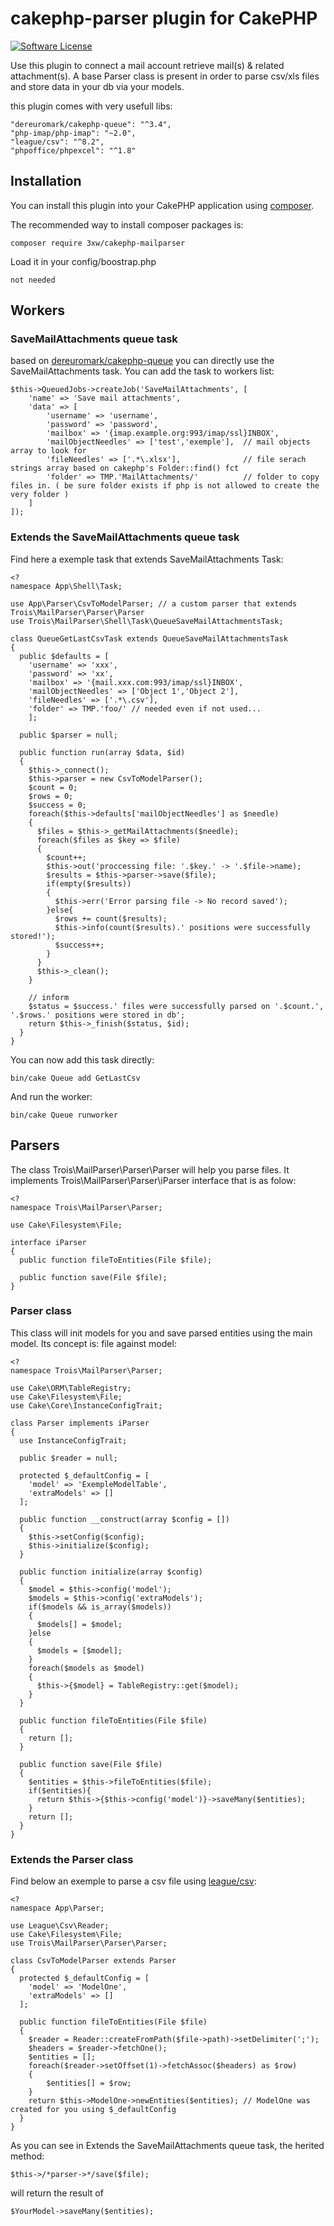 # cakephp-parser plugin for CakePHP
<p align="left">
    <a href="LICENSE.md" target="_blank">
        <img alt="Software License" src="https://img.shields.io/badge/license-MIT-brightgreen.svg?style=flat-square">
    </a>
</p>
Use this plugin to connect a mail account retrieve mail(s) & related attachment(s).
A base Parser class is present in order to parse csv/xls files and store data in your db via your models.

this plugin comes with very usefull libs:

	"dereuromark/cakephp-queue": "^3.4",
    "php-imap/php-imap": "~2.0",
    "league/csv": "^8.2",
    "phpoffice/phpexcel": "^1.8"

## Installation

You can install this plugin into your CakePHP application using [composer](http://getcomposer.org).

The recommended way to install composer packages is:

	composer require 3xw/cakephp-mailparser

Load it in your config/boostrap.php

	not needed
	
## Workers
### SaveMailAttachments queue task
based on [dereuromark/cakephp-queue](https://github.com/dereuromark/cakephp-queue) you can directly use the SaveMailAttachments task.
You can add the task to workers list:

	$this->QueuedJobs->createJob('SaveMailAttachments', [
		'name' => 'Save mail attachments',
		'data' => [
			'username' => 'username',
			'password' => 'password',
			'mailbox' => '{imap.example.org:993/imap/ssl}INBOX',
			'mailObjectNeedles' => ['test','exemple'], 	// mail objects array to look for
			'fileNeedles' => ['.*\.xlsx'], 				// file serach strings array based on cakephp's Folder::find() fct
			'folder' => TMP.'MailAttachments/' 			// folder to copy files in. ( be sure folder exists if php is not allowed to create the very folder )
		]
	]);
	
### Extends the SaveMailAttachments queue task
Find here a exemple task that extends SaveMailAttachments Task:

	<?
	namespace App\Shell\Task;
	
	use App\Parser\CsvToModelParser; // a custom parser that extends Trois\MailParser\Parser\Parser
	use Trois\MailParser\Shell\Task\QueueSaveMailAttachmentsTask;
	
	class QueueGetLastCsvTask extends QueueSaveMailAttachmentsTask
	{
	  public $defaults = [
		'username' => 'xxx',
		'password' => 'xx',
		'mailbox' => '{mail.xxx.com:993/imap/ssl}INBOX',
		'mailObjectNeedles' => ['Object 1','Object 2'],
		'fileNeedles' => ['.*\.csv'],
		'folder' => TMP.'foo/' // needed even if not used...
		];
	
	  public $parser = null;
	
	  public function run(array $data, $id)
	  {
	    $this->_connect();
	    $this->parser = new CsvToModelParser();
	    $count = 0;
	    $rows = 0;
	    $success = 0;
	    foreach($this->defaults['mailObjectNeedles'] as $needle)
	    {
	      $files = $this->_getMailAttachments($needle);
	      foreach($files as $key => $file)
	      {
	        $count++;
	        $this->out('proccessing file: '.$key.' -> '.$file->name);
	        $results = $this->parser->save($file);
	        if(empty($results))
	        {
	          $this->err('Error parsing file -> No record saved');
	        }else{
	          $rows += count($results);
	          $this->info(count($results).' positions were successfully stored!');
	          $success++;
	        }
	      }
	      $this->_clean();
	    }
	
	    // inform
	    $status = $success.' files were successfully parsed on '.$count.', '.$rows.' positions were stored in db';
	    return $this->_finish($status, $id);
	  }
	}

You can now add this task directly:

	bin/cake Queue add GetLastCsv
	
And run the worker:

	bin/cake Queue runworker
	
## Parsers
The class Trois\MailParser\Parser\Parser will help you parse files. It implements Trois\MailParser\Parser\iParser interface that is as folow:

	<?
	namespace Trois\MailParser\Parser;
	
	use Cake\Filesystem\File;
	
	interface iParser
	{
	  public function fileToEntities(File $file);
	
	  public function save(File $file);
	}

### Parser class
This class will init models for you and save parsed entities using the main model. Its concept is: file against model:

	<?
	namespace Trois\MailParser\Parser;
	
	use Cake\ORM\TableRegistry;
	use Cake\Filesystem\File;
	use Cake\Core\InstanceConfigTrait;
	
	class Parser implements iParser
	{
	  use InstanceConfigTrait;
	
	  public $reader = null;
	
	  protected $_defaultConfig = [
	    'model' => 'ExempleModelTable',
	    'extraModels' => []
	  ];
	
	  public function __construct(array $config = [])
	  {
	    $this->setConfig($config);
	    $this->initialize($config);
	  }
	
	  public function initialize(array $config)
	  {
	    $model = $this->config('model');
	    $models = $this->config('extraModels');
	    if($models && is_array($models))
	    {
	      $models[] = $model;
	    }else
	    {
	      $models = [$model];
	    }
	    foreach($models as $model)
	    {
	      $this->{$model} = TableRegistry::get($model);
	    }
	  }
	
	  public function fileToEntities(File $file)
	  {
	    return [];
	  }
	
	  public function save(File $file)
	  {
	    $entities = $this->fileToEntities($file);
	    if($entities){
	      return $this->{$this->config('model')}->saveMany($entities);
	    }
	    return [];
	  }
	}

### Extends the Parser class
Find below an exemple to parse a csv file using [league/csv](https://github.com/thephpleague/csv):

	<?
	namespace App\Parser;
	
	use League\Csv\Reader;
	use Cake\Filesystem\File;
	use Trois\MailParser\Parser\Parser;
	
	class CsvToModelParser extends Parser
	{
	  protected $_defaultConfig = [
	    'model' => 'ModelOne',
	    'extraModels' => []
	  ];
	
	  public function fileToEntities(File $file)
	  {
	    $reader = Reader::createFromPath($file->path)->setDelimiter(';');
	    $headers = $reader->fetchOne();
	    $entities = [];
	    foreach($reader->setOffset(1)->fetchAssoc($headers) as $row)
	    {
	    	$entities[] = $row;
	    }
	    return $this->ModelOne->newEntities($entities); // ModelOne was created for you using $_defaultConfig
	  }
	}

As you can see in Extends the SaveMailAttachments queue task, the herited method:

	$this->/*parser->*/save($file);
	
will return the result of

	$YourModel->saveMany($entities);